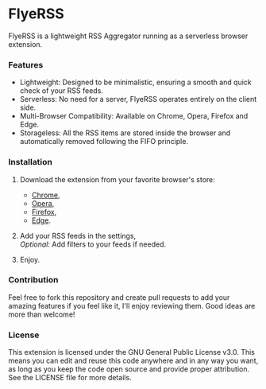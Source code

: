 # FlyeRSS

FlyeRSS is a lightweight RSS Aggregator running as a serverless browser extension.

### Features

- Lightweight: Designed to be minimalistic, ensuring a smooth and quick check of your RSS feeds.
- Serverless: No need for a server, FlyeRSS operates entirely on the client side.
- Multi-Browser Compatibility: Available on Chrome, Opera, Firefox and Edge.
- Storageless: All the RSS items are stored inside the browser and automatically removed following the FIFO principle.

### Installation
1. Download the extension from your favorite browser's store:
    - [Chrome](https://chromewebstore.google.com/),
    - [Opera](https://addons.opera.com/fr/extensions/),
    - [Firefox](https://addons.mozilla.org/fr/firefox/),
    - [Edge](https://microsoftedge.microsoft.com/addons/Microsoft-Edge-Extensions-Home).
2. Add your RSS feeds in the settings,  
   *Optional*: Add filters to your feeds if needed.

3. Enjoy.


### Contribution

Feel free to fork this repository and create pull requests to add your amazing features if you feel like it, I'll enjoy reviewing them. 
Good ideas are more than welcome!

### License

This extension is licensed under the GNU General Public License v3.0. This means you can edit and reuse this code anywhere and in any way you want, as long as you keep the code open source and provide proper attribution. 
See the LICENSE file for more details.